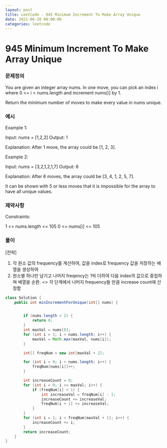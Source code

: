 ```yaml
---
layout: post
title: LeetCode - 945 Minimum Increment To Make Array Unique
date: 2021-06-28 00:00:00
categories: leetcode
---
```


# 945 Minimum Increment To Make Array Unique

### 문제정의
You are given an integer array nums. In one move, you can pick an index i where 0 <= i < nums.length and increment nums[i] by 1.

Return the minimum number of moves to make every value in nums unique.

### 예시

Example 1:

Input: nums = [1,2,2]
Output: 1

Explanation: After 1 move, the array could be [1, 2, 3].

Example 2:

Input: nums = [3,2,1,2,1,7]
Output: 6

Explanation: After 6 moves, the array could be [3, 4, 1, 2, 5, 7].

It can be shown with 5 or less moves that it is impossible for the array to have all unique values.
 
### 제약사항
Constraints:

1 <= nums.length <= 105
0 <= nums[i] <= 105

### 풀이
[전략]
 1. 각 원소 값의 frequency를 계산하여, 값을 index로 frequency 값을 저장하는 배열을 생성하여
 2. 원소별 하나만 남기고 나머지 freqency는 1씩 더하여 다음 index의 값으로 중첩하며 배열을 순환.
    => 각 단계에서 나머지 frequency들 만큼 increase count에 산정함


```java
class Solution {
    public int minIncrementForUnique(int[] nums) {


        if (nums.length < 2) {
            return 0;
        }
        int maxVal = nums[0];
        for (int i = 1; i < nums.length; i++) {
            maxVal = Math.max(maxVal, nums[i]);
        }

        int[] freqNum = new int[maxVal + 2];

        for (int i = 0; i < nums.length; i++) {
            freqNum[nums[i]]++;
        }

        int increaseCount = 0;
        for (int i = 0; i <= maxVal; i++) {
            if (freqNum[i] > 1) {
                int increaseVal = freqNum[i] - 1;
                increaseCount += increaseVal;
                freqNum[i + 1] += increaseVal;
            }
        }
        for (int i = 1; i < freqNum[maxVal + 1]; i++) {
            increaseCount += i;
        }
        return increaseCount;
    }
}
```

